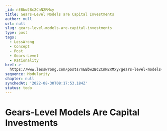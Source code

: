 ```yaml
---
_id: nEBbw2Bc2CnN2RMxy
title: Gears-Level Models are Capital Investments
author: null
url: null
slug: gears-level-models-are-capital-investments
type: post
tags:
  - LessWrong
  - Concept
  - Post
  - Gears-Level
  - Rationality
href: >-
  https://www.lesswrong.com/posts/nEBbw2Bc2CnN2RMxy/gears-level-models-are-capital-investments
sequence: Modularity
chapter: null
synchedAt: '2022-08-30T08:17:53.184Z'
status: todo
---
```


# Gears-Level Models Are Capital Investments
